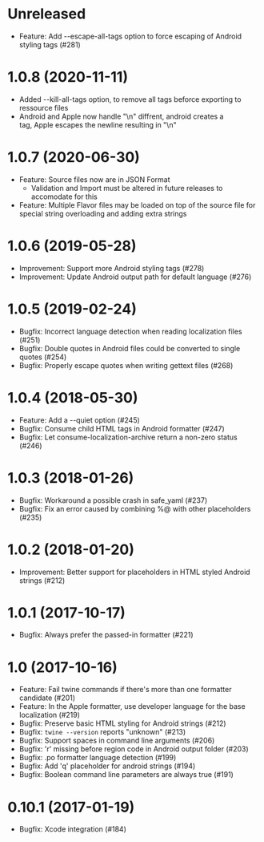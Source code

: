 # Unreleased
- Feature: Add --escape-all-tags option to force escaping of Android styling tags (#281)

# 1.0.8 (2020-11-11)
- Added --kill-all-tags option, to remove all tags beforce exporting to
  ressource files
- Android and Apple now handle "\n" diffrent, android creates a <br> tag, Apple
  escapes the newline resulting in "\n"

# 1.0.7 (2020-06-30)
- Feature: Source files now are in JSON Format
  - Validation and Import must be altered in future releases to accomodate for
    this
- Feature: Multiple Flavor files may be loaded on top of the source file for
  special string overloading and adding extra strings

# 1.0.6 (2019-05-28)

- Improvement: Support more Android styling tags (#278)
- Improvement: Update Android output path for default language (#276)

# 1.0.5 (2019-02-24)

- Bugfix: Incorrect language detection when reading localization files (#251)
- Bugfix: Double quotes in Android files could be converted to single quotes (#254)
- Bugfix: Properly escape quotes when writing gettext files (#268)

# 1.0.4 (2018-05-30)

- Feature: Add a --quiet option (#245)
- Bugfix: Consume child HTML tags in Android formatter (#247)
- Bugfix: Let consume-localization-archive return a non-zero status (#246)

# 1.0.3 (2018-01-26)

- Bugfix: Workaround a possible crash in safe_yaml (#237)
- Bugfix: Fix an error caused by combining %@ with other placeholders (#235)

# 1.0.2 (2018-01-20)

- Improvement: Better support for placeholders in HTML styled Android strings (#212)

# 1.0.1 (2017-10-17)

- Bugfix: Always prefer the passed-in formatter (#221)

# 1.0 (2017-10-16)

- Feature: Fail twine commands if there's more than one formatter candidate (#201)
- Feature: In the Apple formatter, use developer language for the base localization (#219)
- Bugfix: Preserve basic HTML styling for Android strings (#212)
- Bugfix: `twine --version` reports "unknown" (#213)
- Bugfix: Support spaces in command line arguments (#206)
- Bugfix: 'r' missing before region code in Android output folder (#203)
- Bugfix: .po formatter language detection (#199)
- Bugfix: Add 'q' placeholder for android strings (#194)
- Bugfix: Boolean command line parameters are always true (#191)

# 0.10.1 (2017-01-19)

- Bugfix: Xcode integration (#184)
